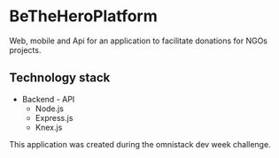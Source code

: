 # BeTheHeroPlatform
Web, mobile and Api for an application to facilitate donations for NGOs projects.

## Technology stack

  - Backend - API
    - Node.js
    - Express.js
    - Knex.js
  

This application was created during the omnistack dev week challenge.

